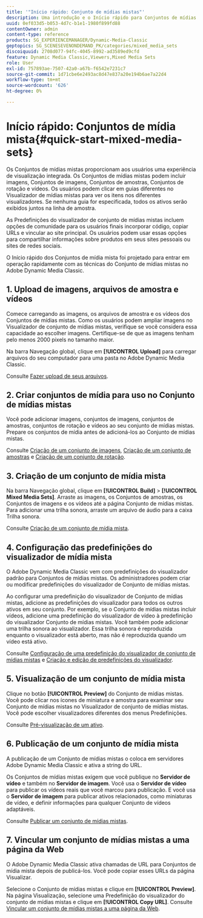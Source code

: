 ```yaml
---
title: '"Início rápido: Conjunto de mídias mistas"'
description: Uma introdução e o Início rápido para Conjuntos de mídias mistas para ajudá-lo a ativar e executar rapidamente.
uuid: 0ef033d5-b053-4d7c-b1e1-1980f899fd88
contentOwner: admin
content-type: reference
products: SG_EXPERIENCEMANAGER/Dynamic-Media-Classic
geptopics: SG_SCENESEVENONDEMAND_PK/categories/mixed_media_sets
discoiquuid: 2708d077-94fc-4045-8992-ad3589ed9cfd
feature: Dynamic Media Classic,Viewers,Mixed Media Sets
role: User
exl-id: 757893ae-7507-42a0-a67b-f6542e7231c7
source-git-commit: 1d71cbe6e2493ac8d47e837a20e194b6ae7a22d4
workflow-type: tm+mt
source-wordcount: '626'
ht-degree: 0%

---
```


# Início rápido: Conjuntos de mídia mista{#quick-start-mixed-media-sets}

Os Conjuntos de mídias mistas proporcionam aos usuários uma experiência de visualização integrada. Os Conjuntos de mídias mistas podem incluir imagens, Conjuntos de imagens, Conjuntos de amostras, Conjuntos de rotação e vídeos. Os usuários podem clicar em guias diferentes no Visualizador de mídias mistas para ver os itens nos diferentes visualizadores. Se nenhuma guia for especificada, todos os ativos serão exibidos juntos na linha de amostra.

As Predefinições do visualizador de conjunto de mídias mistas incluem opções de comunidade para os usuários finais incorporar código, copiar URLs e vincular ao site principal. Os usuários podem usar essas opções para compartilhar informações sobre produtos em seus sites pessoais ou sites de redes sociais.

O Início rápido dos Conjuntos de mídia mista foi projetado para entrar em operação rapidamente com as técnicas do Conjunto de mídias mistas no Adobe Dynamic Media Classic.

## 1. Upload de imagens, arquivos de amostra e vídeos

Comece carregando as imagens, os arquivos de amostra e os vídeos dos Conjuntos de mídias mistas. Como os usuários podem ampliar imagens no Visualizador de conjunto de mídias mistas, verifique se você considera essa capacidade ao escolher imagens. Certifique-se de que as imagens tenham pelo menos 2000 pixels no tamanho maior.

Na barra Navegação global, clique em **[!UICONTROL Upload]** para carregar arquivos do seu computador para uma pasta no Adobe Dynamic Media Classic.

Consulte [Fazer upload de seus arquivos](uploading-files.md#uploading-your-files).

## 2. Criar conjuntos de mídia para uso no Conjunto de mídias mistas

Você pode adicionar imagens, conjuntos de imagens, conjuntos de amostras, conjuntos de rotação e vídeos ao seu conjunto de mídias mistas. Prepare os conjuntos de mídia antes de adicioná-los ao Conjunto de mídias mistas.

Consulte [Criação de um conjunto de imagens](creating-image-set.md#creating-an-image-set), [Criação de um conjunto de amostras](creating-swatch-set.md#creating-a-swatch-set) e [Criação de um conjunto de rotação](creating-spin-set.md#creating-a-spin-set).

## 3. Criação de um conjunto de mídia mista

Na barra Navegação global, clique em **[!UICONTROL Build]** > **[!UICONTROL Mixed Media Sets]**. Arraste as imagens, os Conjuntos de amostras, os Conjuntos de imagens e os vídeos até a página Conjunto de mídias mistas. Para adicionar uma trilha sonora, arraste um arquivo de áudio para a caixa Trilha sonora.

Consulte [Criação de um conjunto de mídia mista](creating-mixed-media-set.md#creating-a-mixed-media-set).

## 4. Configuração das predefinições do visualizador de mídia mista

O Adobe Dynamic Media Classic vem com predefinições do visualizador padrão para Conjuntos de mídias mistas. Os administradores podem criar ou modificar predefinições do visualizador de Conjunto de mídias mistas.

Ao configurar uma predefinição do visualizador de Conjunto de mídias mistas, adicione as predefinições do visualizador para todos os outros ativos em seu conjunto. Por exemplo, se o Conjunto de mídias mistas incluir vídeos, adicione uma predefinição do visualizador de vídeo à predefinição do visualizador Conjunto de mídias mistas. Você também pode adicionar uma trilha sonora ao visualizador. Essa trilha sonora é reproduzida enquanto o visualizador está aberto, mas não é reproduzida quando um vídeo está ativo.

Consulte [Configuração de uma predefinição do visualizador de conjunto de mídias mistas](setting-mixed-media-set-viewer.md#setting-up-a-mixed-media-set-viewer-preset) e [Criação e edição de predefinições do visualizador](application-setup.md#adding-and-editing-viewer-presets).

## 5. Visualização de um conjunto de mídia mista

Clique no botão **[!UICONTROL Preview]** do Conjunto de mídias mistas. Você pode clicar nos ícones de miniatura e amostra para examinar seu Conjunto de mídias mistas no Visualizador de conjunto de mídias mistas. Você pode escolher visualizadores diferentes dos menus Predefinições.

Consulte [Pré-visualização de um ativo](previewing-asset.md#previewing-an-asset).

## 6. Publicação de um conjunto de mídia mista

A publicação de um Conjunto de mídias mistas o coloca em servidores Adobe Dynamic Media Classic e ativa a string do URL.

Os Conjuntos de mídias mistas exigem que você publique no **Servidor de vídeo** e também no **Servidor de imagem**. Você usa o **Servidor de vídeo** para publicar os vídeos reais que você marcou para publicação. E você usa o **Servidor de imagem** para publicar ativos relacionados, como miniaturas de vídeo, e definir informações para qualquer Conjunto de vídeos adaptáveis.

Consulte [Publicar um conjunto de mídias mistas](publishing-mixed-media-set.md#publishing-a-mixed-media-set).

## 7. Vincular um conjunto de mídias mistas a uma página da Web

O Adobe Dynamic Media Classic ativa chamadas de URL para Conjuntos de mídia mista depois de publicá-los. Você pode copiar esses URLs da página Visualizar.

Selecione o Conjunto de mídias mistas e clique em **[!UICONTROL Preview]**. Na página Visualização, selecione uma Predefinição do visualizador do conjunto de mídias mistas e clique em **[!UICONTROL Copy URL]**. Consulte [Vincular um conjunto de mídias mistas a uma página da Web](linking-mixed-media-set-web.md#linking-a-mixed-media-set-to-a-web-page).
